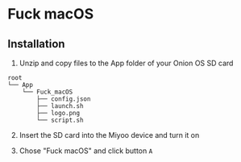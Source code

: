# Fuck macOS

## Installation

1. Unzip and copy files to the App folder of your Onion OS SD card

```
root
└── App
    └── Fuck_macOS
        ├── config.json
        ├── launch.sh
        ├── logo.png
        └── script.sh
```

2. Insert the SD card into the Miyoo device and turn it on

3. Chose "Fuck macOS" and click button `A`
